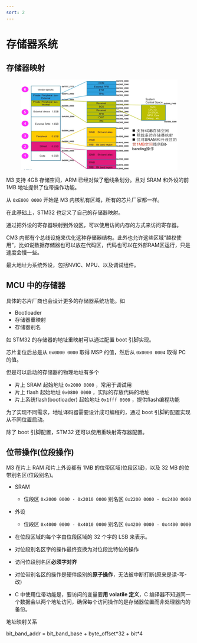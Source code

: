 ```yaml
---
sort: 2
---
```

# 存储器系统


## 存储器映射

<figure>
  <img src="./images/2-1.png" width=800>
</figure>

M3 支持 4GB 存储空间，ARM 已经对做了粗线条划分。且对 SRAM 和外设的前 1MB 地址提供了位带操作功能。

从 `0xE000 0000` 开始是 M3 内核私有区域，所有的芯片厂家都一样。


在此基础上，STM32 也定义了自己的存储器映射。

通过把外设的寄存器映射到外设区，可以使用访问内存的方式来访问寄存器。

CM3 内部有个总线设施来优化这种存储器结构。此外也允许这些区域“越权使用”，比如说数据存储器也可以放在代码区，代码也可以在外部RAM区运行，只是速度会慢一些。

最大地址为系统外设，包括NVIC、MPU、以及调试组件。

## MCU 中的存储器

具体的芯片厂商也会设计更多的存储器系统功能。如
- Bootloader
- 存储器重映射
- 存储器别名

如 STM32 的存储器的地址重映射可以通过配置 boot 引脚实现。

芯片复位后总是从 `0x0000 0000` 取得 MSP 的值，然后从 `0x0000 0004` 取得 PC 的值。

但是可以启动的存储器的物理地址有多个
- 片上 SRAM 起始地址 `0x2000 0000` ，常用于调试用
- 片上 flash 起始地址 `0x0800 0000` ，实际的存放代码的地址
- 片上系统flash(bootloader) 起始地址 `0x1fff 0000` ，提供flash编程功能

为了实现不同需求，地址译码器需要设计成可编程的，通过 boot 引脚的配置实现从不同位置启动。

除了 boot 引脚配置，STM32 还可以使用重映射寄存器配置。


## 位带操作(位段操作)

M3 在片上 RAM 和片上外设都有 1MB 的位带区域(位段区域)，以及 32 MB 的位带别名区(位段别名)。


- SRAM 
  - 位段区 `0x2000 0000 - 0x2010 0000` 别名区 `0x2200 0000 - 0x2400 0000`
- 外设
  - 位段区 `0x4000 0000 - 0x4010 0000` 别名区 `0x4200 0000 - 0x4400 0000`

- 在位段区域的每个字由位段区域的 32 个字的 LSB 来表示。
- 对位段别名区字的操作最终变换为对位段比特位的操作
- 访问位段别名区**必须字对齐**
- 对位带别名区的操作是硬件级别的**原子操作**，无法被中断打断(原来是读-写-改)
- C 中使用位带功能是，要访问的变量要**用 volatile 定义**，C 编译器不知道同一个数据会以两个地址访问，确保每个访问操作的是存储器位置而非处理器内的备份。


地址映射关系

bit_band_addr = bit_band_base + byte_offset\*32 + bit\*4



